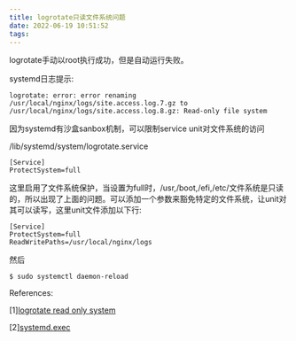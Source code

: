 ```yaml
---
title: logrotate只读文件系统问题
date: 2022-06-19 10:51:52
tags:
---
```


logrotate手动以root执行成功，但是自动运行失败。
<!--readmore-->

systemd日志提示:
```
logrotate: error: error renaming  /usr/local/nginx/logs/site.access.log.7.gz to /usr/local/nginx/logs/site.access.log.8.gz: Read-only file system
```

因为systemd有沙盒sanbox机制，可以限制service unit对文件系统的访问

/lib/systemd/system/logrotate.service
```
[Service]
ProtectSystem=full
```
这里启用了文件系统保护，当设置为full时，/usr,/boot,/efi,/etc/文件系统是只读的，所以出现了上面的问题。可以添加一个参数来豁免特定的文件系统，让unit对其可以读写，这里unit文件添加以下行:
```
[Service]
ProtectSystem=full
ReadWritePaths=/usr/local/nginx/logs
```

然后
```
$ sudo systemctl daemon-reload
```

References:

[1][logrotate read only system](https://askubuntu.com/questions/1275668/logrotate-succeeds-when-manually-run-as-root-but-fails-with-read-only-file-sys)

[2][systemd.exec](https://www.freedesktop.org/software/systemd/man/systemd.exec.html)